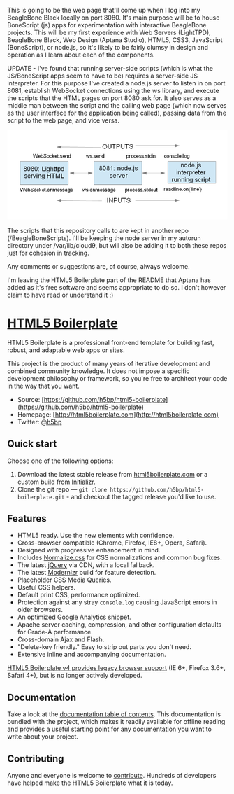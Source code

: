 This is going to be the web page that'll come up when I log into my BeagleBone Black locally on port 8080.  It's main purpose will be to house BoneScript (js) apps for experimentation with interactive BeagleBone projects.  This will be my first experience with Web Servers (LightTPD), BeagleBone Black, Web Design (Aptana Studio), HTML5, CSS3, JavaScript (BoneScript), or node.js, so it's likely to be fairly clumsy in design and operation as I learn about each of the components.  

UPDATE - I've found that running server-side scripts (which is what the JS/BoneScript apps seem to have to be) requires a server-side JS interpreter.  For this purpose I've created a node.js server to listen in on port 8081, establish WebSocket connections using the ws library, and execute the scripts that the HTML pages on port 8080 ask for.  It also serves as a middle man between the script and the calling web page (which now serves as the user interface for the application being called), passing data from the script to the web page, and vice versa.  

![alt tag](/img/Interoperations_Layout.bmp)


The scripts that this repository calls to are kept in another repo (/BeagleBoneScripts).  I'll be keeping the node server in my autorun directory under /var/lib/cloud9, but will also be adding it to both these repos just for cohesion in tracking.


Any comments or suggestions are, of course, always welcome.



I'm leaving the HTML5 Boilerplate part of the README that Aptana has added as it's free software and seems appropriate to do so.  I don't however claim to have read or understand it   :)


# [HTML5 Boilerplate](http://html5boilerplate.com)

HTML5 Boilerplate is a professional front-end template for building fast,
robust, and adaptable web apps or sites.

This project is the product of many years of iterative development and combined
community knowledge. It does not impose a specific development philosophy or
framework, so you're free to architect your code in the way that you want.

* Source: [https://github.com/h5bp/html5-boilerplate](https://github.com/h5bp/html5-boilerplate)
* Homepage: [http://html5boilerplate.com](http://html5boilerplate.com)
* Twitter: [@h5bp](http://twitter.com/h5bp)


## Quick start

Choose one of the following options:

1. Download the latest stable release from
   [html5boilerplate.com](http://html5boilerplate.com/) or a custom build from
   [Initializr](http://www.initializr.com).
2. Clone the git repo — `git clone
   https://github.com/h5bp/html5-boilerplate.git` - and checkout the tagged
   release you'd like to use.


## Features

* HTML5 ready. Use the new elements with confidence.
* Cross-browser compatible (Chrome, Firefox, IE8+, Opera, Safari).
* Designed with progressive enhancement in mind.
* Includes [Normalize.css](http://necolas.github.com/normalize.css/) for CSS
  normalizations and common bug fixes.
* The latest [jQuery](http://jquery.com/) via CDN, with a local fallback.
* The latest [Modernizr](http://modernizr.com/) build for feature detection.
* Placeholder CSS Media Queries.
* Useful CSS helpers.
* Default print CSS, performance optimized.
* Protection against any stray `console.log` causing JavaScript errors in
  older browsers.
* An optimized Google Analytics snippet.
* Apache server caching, compression, and other configuration defaults for
  Grade-A performance.
* Cross-domain Ajax and Flash.
* "Delete-key friendly." Easy to strip out parts you don't need.
* Extensive inline and accompanying documentation.

[HTML5 Boilerplate v4 provides legacy browser
support](https://github.com/h5bp/html5-boilerplate/tree/v4) (IE 6+, Firefox
3.6+, Safari 4+), but is no longer actively developed.

## Documentation

Take a look at the [documentation table of contents](doc/TOC.md). This
documentation is bundled with the project, which makes it readily available for
offline reading and provides a useful starting point for any documentation you
want to write about your project.


## Contributing

Anyone and everyone is welcome to [contribute](CONTRIBUTING.md). Hundreds of
developers have helped make the HTML5 Boilerplate what it is today.
